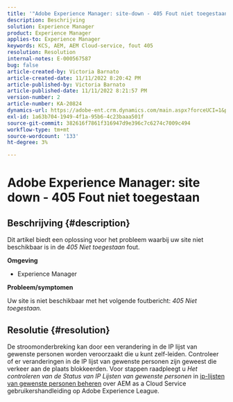 ```yaml
---
title: '"Adobe Experience Manager: site-down - 405 Fout niet toegestaan'''
description: Beschrijving
solution: Experience Manager
product: Experience Manager
applies-to: Experience Manager
keywords: KCS, AEM, AEM Cloud-service, fout 405
resolution: Resolution
internal-notes: E-000567587
bug: false
article-created-by: Victoria Barnato
article-created-date: 11/11/2022 8:20:42 PM
article-published-by: Victoria Barnato
article-published-date: 11/11/2022 8:21:57 PM
version-number: 2
article-number: KA-20824
dynamics-url: https://adobe-ent.crm.dynamics.com/main.aspx?forceUCI=1&pagetype=entityrecord&etn=knowledgearticle&id=fecb6b4a-fe61-ed11-9561-6045bd006793
exl-id: 1a63b704-1949-4f1a-95b6-4c23baaa501f
source-git-commit: 382616f7861f316947d9e396c7c6274c7009c494
workflow-type: tm+mt
source-wordcount: '133'
ht-degree: 3%

---
```


# Adobe Experience Manager: site down - 405 Fout niet toegestaan

## Beschrijving {#description}


Dit artikel biedt een oplossing voor het probleem waarbij uw site niet beschikbaar is in de *405 Niet toegestaan* fout.

<b>Omgeving</b>

- Experience Manager


<b>Probleem/symptomen</b>

Uw site is niet beschikbaar met het volgende foutbericht: *405 Niet toegestaan.*


## Resolutie {#resolution}


De stroomonderbreking kan door een verandering in de IP lijst van gewenste personen worden veroorzaakt die u kunt zelf-leiden. Controleer of er veranderingen in de IP lijst van gewenste personen zijn geweest die verkeer aan de plaats blokkeerden. Voor stappen raadpleegt u *Het controleren van de Status van IP Lijsten van gewenste personen* in [ip-lijsten van gewenste personen beheren](https://experienceleague.adobe.com/docs/experience-manager-cloud-service/content/implementing/using-cloud-manager/ip-allow-lists/managing-ip-allow-lists.html?lang=en) over AEM as a Cloud Service gebruikershandleiding op Adobe Experience League.
